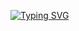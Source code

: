
[![Typing SVG](https://readme-typing-svg.herokuapp.com?font=&size=30&duration=500&color=00FF00&center=true&vCenter=true&height=40&lines=EError+404+Page+Not+Found)](https://git.io/typing-svg)

